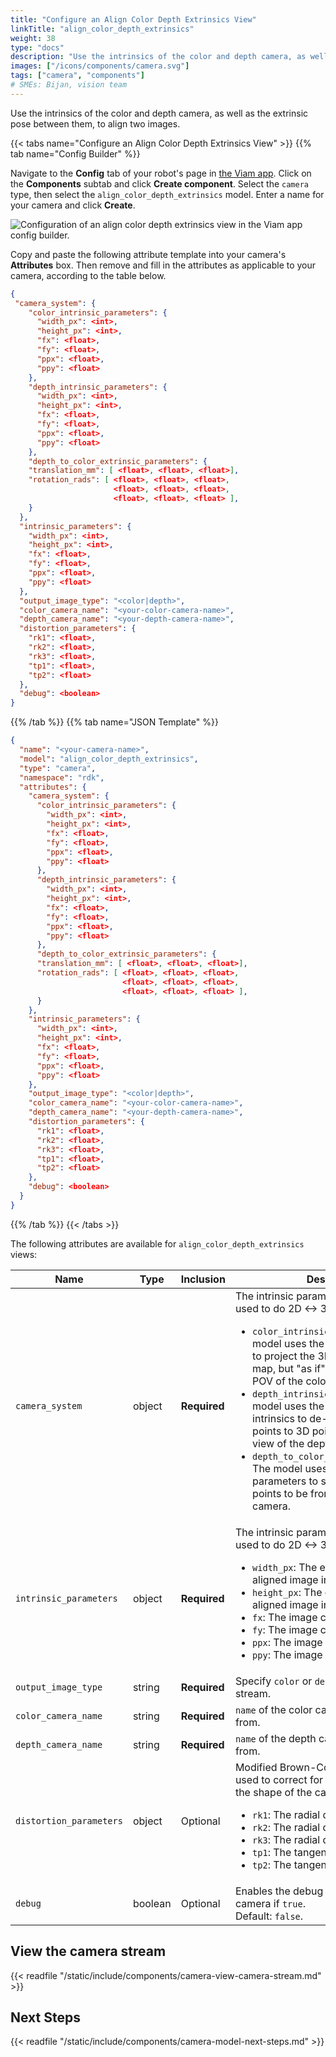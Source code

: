 ```yaml
---
title: "Configure an Align Color Depth Extrinsics View"
linkTitle: "align_color_depth_extrinsics"
weight: 38
type: "docs"
description: "Use the intrinsics of the color and depth camera, as well as the extrinsic pose between them, to align two images."
images: ["/icons/components/camera.svg"]
tags: ["camera", "components"]
# SMEs: Bijan, vision team
---
```


Use the intrinsics of the color and depth camera, as well as the extrinsic pose between them, to align two images.

{{< tabs name="Configure an Align Color Depth Extrinsics View" >}}
{{% tab name="Config Builder" %}}

Navigate to the **Config** tab of your robot's page in [the Viam app](https://app.viam.com).
Click on the **Components** subtab and click **Create component**.
Select the `camera` type, then select the `align_color_depth_extrinsics` model.
Enter a name for your camera and click **Create**.

![Configuration of an align color depth extrinsics view in the Viam app config builder.](/components/camera/configure-align-color-depth-extrinsics.png)

Copy and paste the following attribute template into your camera's **Attributes** box.
Then remove and fill in the attributes as applicable to your camera, according to the table below.

```json {class="line-numbers linkable-line-numbers"}
{
 "camera_system": {
    "color_intrinsic_parameters": {
      "width_px": <int>,
      "height_px": <int>,
      "fx": <float>,
      "fy": <float>,
      "ppx": <float>,
      "ppy": <float>
    },
    "depth_intrinsic_parameters": {
      "width_px": <int>,
      "height_px": <int>,
      "fx": <float>,
      "fy": <float>,
      "ppx": <float>,
      "ppy": <float>
    },
    "depth_to_color_extrinsic_parameters": {
    "translation_mm": [ <float>, <float>, <float>],
    "rotation_rads": [ <float>, <float>, <float>,
                       <float>, <float>, <float>,
                       <float>, <float>, <float> ],
    }
  },
  "intrinsic_parameters": {
    "width_px": <int>,
    "height_px": <int>,
    "fx": <float>,
    "fy": <float>,
    "ppx": <float>,
    "ppy": <float>
  },
  "output_image_type": "<color|depth>",
  "color_camera_name": "<your-color-camera-name>",
  "depth_camera_name": "<your-depth-camera-name>",
  "distortion_parameters": {
    "rk1": <float>,
    "rk2": <float>,
    "rk3": <float>,
    "tp1": <float>,
    "tp2": <float>
  },
  "debug": <boolean>
}
```

{{% /tab %}}
{{% tab name="JSON Template" %}}

```json {class="line-numbers linkable-line-numbers"}
{
  "name": "<your-camera-name>",
  "model": "align_color_depth_extrinsics",
  "type": "camera",
  "namespace": "rdk",
  "attributes": {
    "camera_system": {
      "color_intrinsic_parameters": {
        "width_px": <int>,
        "height_px": <int>,
        "fx": <float>,
        "fy": <float>,
        "ppx": <float>,
        "ppy": <float>
      },
      "depth_intrinsic_parameters": {
        "width_px": <int>,
        "height_px": <int>,
        "fx": <float>,
        "fy": <float>,
        "ppx": <float>,
        "ppy": <float>
      },
      "depth_to_color_extrinsic_parameters": {
      "translation_mm": [ <float>, <float>, <float>],
      "rotation_rads": [ <float>, <float>, <float>,
                         <float>, <float>, <float>,
                         <float>, <float>, <float> ],
      }
    },
    "intrinsic_parameters": {
      "width_px": <int>,
      "height_px": <int>,
      "fx": <float>,
      "fy": <float>,
      "ppx": <float>,
      "ppy": <float>
    },
    "output_image_type": "<color|depth>",
    "color_camera_name": "<your-color-camera-name>",
    "depth_camera_name": "<your-depth-camera-name>",
    "distortion_parameters": {
      "rk1": <float>,
      "rk2": <float>,
      "rk3": <float>,
      "tp1": <float>,
      "tp2": <float>
    },
    "debug": <boolean>
  }
}
```

{{% /tab %}}
{{< /tabs >}}

The following attributes are available for `align_color_depth_extrinsics` views:

<!-- prettier-ignore -->
| Name | Type | Inclusion | Description |
| ---- | ---- | --------- | ----------- |
| `camera_system` | object | **Required** | The intrinsic parameters of the camera used to do 2D <-> 3D projections: <ul> <li> <code>color_intrinsic_parameters</code>: The model uses the color camera intrinsics to project the 3D points to a 2D depth map, but "as if" it was taken from the POV of the color camera. </li> <li> <code>depth_intrinsic_parameters</code>: The model uses the depth camera intrinsics to de-project the 2D depth points to 3D points, from the point of view of the depth camera. </li> <li> <code>depth_to_color_extrinsic_parameters</code>: The model uses the extrinsic parameters to shift the 3D depth points to be from the POV of the color camera. </li> </ul> |
| `intrinsic_parameters` | object | **Required** | The intrinsic parameters of the camera used to do 2D <-> 3D projections: <ul> <li> <code>width_px</code>: The expected width of the aligned image in pixels. </li> <li> <code>height_px</code>: The expected height of the aligned image in pixels. </li> <li> <code>fx</code>: The image center x point. </li> <li> <code>fy</code>: The image center y point. </li> <li> <code>ppx</code>: The image focal x. </li> <li> <code>ppy</code>: The image focal y. </li> </ul> |
| `output_image_type` | string | **Required** | Specify `color` or `depth` for the output stream. |
| `color_camera_name` | string | **Required** | `name` of the color camera to pull images from. |
| `depth_camera_name` | string | **Required** | `name` of the depth camera to pull images from. |
| `distortion_parameters` | object | Optional | Modified Brown-Conrady parameters used to correct for distortions caused by the shape of the camera lens: <ul> <li> <code>rk1</code>: The radial distortion x. </li> <li> <code>rk2</code>: The radial distortion y. </li> <li> <code>rk3</code>: The radial distortion z. </li> <li> <code>tp1</code>: The tangential distortion x. </li> <li> <code>tp2</code>: The tangential distortion y. </li> </ul> |
| `debug` | boolean | Optional | Enables the debug outputs from the camera if `true`. <br> Default: `false`. |

## View the camera stream

{{< readfile "/static/include/components/camera-view-camera-stream.md" >}}

## Next Steps

{{< readfile "/static/include/components/camera-model-next-steps.md" >}}
